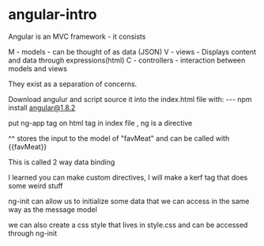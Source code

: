 # angular-intro

Angular is an MVC framework - it consists 

M - models - can be thought of as data (JSON)
V - views - Displays content and data through expressions(html)
C - controllers - interaction between models and views

They exist as a separation of concerns.

Download angulur and script source it into the index.html file with:
--- npm install angular@1.8.2

put ng-app tag on html tag in index file , ng is a directive

<!-- <input type="text" ng-model="favMeat" placeholder="enter fav meat"> -->

^^ stores the input to the model of "favMeat" and can be called with {{favMeat}}

This is called 2 way data binding

I learned you can make custom directives, I will make a kerf tag that does some weird stuff

ng-init can allow us to initialize some data that we can access in the same way as the message model

we can also create a css style that lives in style.css and can be accessed through ng-init